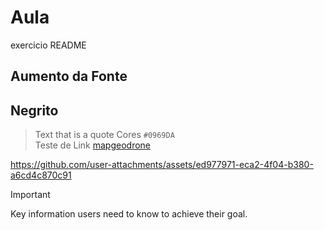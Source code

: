 # Aula
exercicio README
## Aumento da Fonte
## **Negrito**   
> Text that is a quote
> Cores `#0969DA` <br/>
> Teste de Link [mapgeodrone](https://www.mapgeodrone.com/) <br/>



https://github.com/user-attachments/assets/ed977971-eca2-4f04-b380-a6cd4c870c91

> [!IMPORTANT]
> Key information users need to know to achieve their goal.
